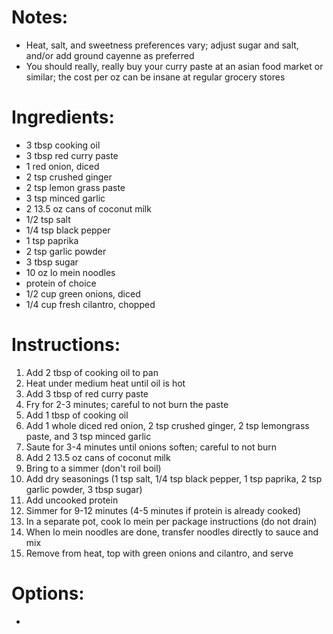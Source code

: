 # Notes: 
- Heat, salt, and sweetness preferences vary; adjust sugar and salt, and/or add ground cayenne as preferred
- You should really, really buy your curry paste at an asian food market or similar; the cost per oz can be insane at regular grocery stores

# Ingredients:
- 3 tbsp cooking oil
- 3 tbsp red curry paste
- 1 red onion, diced
- 2 tsp crushed ginger
- 2 tsp lemon grass paste
- 3 tsp minced garlic
- 2 13.5 oz cans of coconut milk
- 1/2 tsp salt
- 1/4 tsp black pepper
- 1 tsp paprika
- 2 tsp garlic powder
- 3 tbsp sugar
- 10 oz lo mein noodles
- protein of choice
- 1/2 cup green onions, diced
- 1/4 cup fresh cilantro, chopped

# Instructions:
1. Add 2 tbsp of cooking oil to pan
2. Heat under medium heat until oil is hot
3. Add 3 tbsp of red curry paste
4. Fry for 2-3 minutes; careful to not burn the paste
5. Add 1 tbsp of cooking oil
6. Add 1 whole diced red onion, 2 tsp crushed ginger, 2 tsp lemongrass paste, and 3 tsp minced garlic
7. Saute for 3-4 minutes until onions soften; careful to not burn
8. Add 2 13.5 oz cans of coconut milk
9. Bring to a simmer (don't roil boil)
10. Add dry seasonings (1 tsp salt, 1/4 tsp black pepper, 1 tsp paprika, 2 tsp garlic powder, 3 tbsp sugar)
11. Add uncooked protein
12. Simmer for 9-12 minutes (4-5 minutes if protein is already cooked)
13. In a separate pot, cook lo mein per package instructions (do not drain)
14. When lo mein noodles are done, transfer noodles directly to sauce and mix
15. Remove from heat, top with green onions and cilantro, and serve

# Options:
- 
